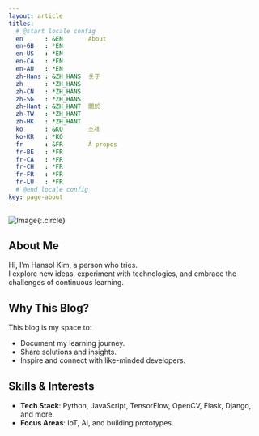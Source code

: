 ```yaml
---
layout: article
titles:
  # @start locale config
  en      : &EN       About
  en-GB   : *EN
  en-US   : *EN
  en-CA   : *EN
  en-AU   : *EN
  zh-Hans : &ZH_HANS  关于
  zh      : *ZH_HANS
  zh-CN   : *ZH_HANS
  zh-SG   : *ZH_HANS
  zh-Hant : &ZH_HANT  關於
  zh-TW   : *ZH_HANT
  zh-HK   : *ZH_HANT
  ko      : &KO       소개
  ko-KR   : *KO
  fr      : &FR       À propos
  fr-BE   : *FR
  fr-CA   : *FR
  fr-CH   : *FR
  fr-FR   : *FR
  fr-LU   : *FR
  # @end locale config
key: page-about
---
```


![Image](path-to-image){:.circle}

## About Me

Hi, I’m Hansol Kim, a person who tries.  
I explore new ideas, experiment with technologies, and embrace the challenges of continuous learning.

## Why This Blog?

This blog is my space to:
- Document my learning journey.
- Share solutions and insights.
- Inspire and connect with like-minded developers.

## Skills & Interests

- **Tech Stack**: Python, JavaScript, TensorFlow, OpenCV, Flask, Django, and more.
- **Focus Areas**: IoT, AI, and building prototypes.
